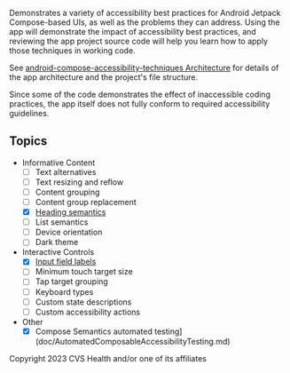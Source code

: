 Demonstrates a variety of accessibility best practices for Android Jetpack Compose-based UIs, as well as the problems they can address.
Using the app will demonstrate the impact of accessibility best practices, and reviewing the app project source code will help you learn how to apply those techniques in working code.

See [android-compose-accessibility-techniques Architecture](ARCHITECTURE.md) for details of the app architecture and the project's file structure.

Since some of the code demonstrates the effect of inaccessible coding practices, the app itself does not fully conform to required accessibility guidelines.

## Topics
- Informative Content
    - [ ] Text alternatives
    - [ ] Text resizing and reflow
    - [ ] Content grouping
    - [ ] Content group replacement
    - [x] [Heading semantics](doc/content/HeadingSemantics.md)
    - [ ] List semantics
    - [ ] Device orientation
    - [ ] Dark theme
- Interactive Controls
    - [x] [Input field labels](doc/controls/InteractiveControlLabels.md)
    - [ ] Minimum touch target size
    - [ ] Tap target grouping
    - [ ] Keyboard types
    - [ ] Custom state descriptions
    - [ ] Custom accessibility actions
- Other
    - [x] Compose Semantics automated testing](doc/AutomatedComposableAccessibilityTesting.md)

Copyright 2023 CVS Health and/or one of its affiliates
